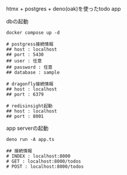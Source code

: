 htmx + postgres + deno(oak)を使ったtodo app

dbの起動

```shell
docker compose up -d

# postgress接続情報
## host : localhost
## port : 5430
## user : 任意
## password : 任意
## database : sample

# dragonfly接続情報
## host : localhost
## port : 6379

# redisinsight起動
## host : localhost
## port : 8001
```

app serverの起動

```shell
deno run -A app.ts

## 接続情報
# INDEX : localhost:8000
# GET : localhost:8000/todos
# POST : localhost:8000/todos
```

